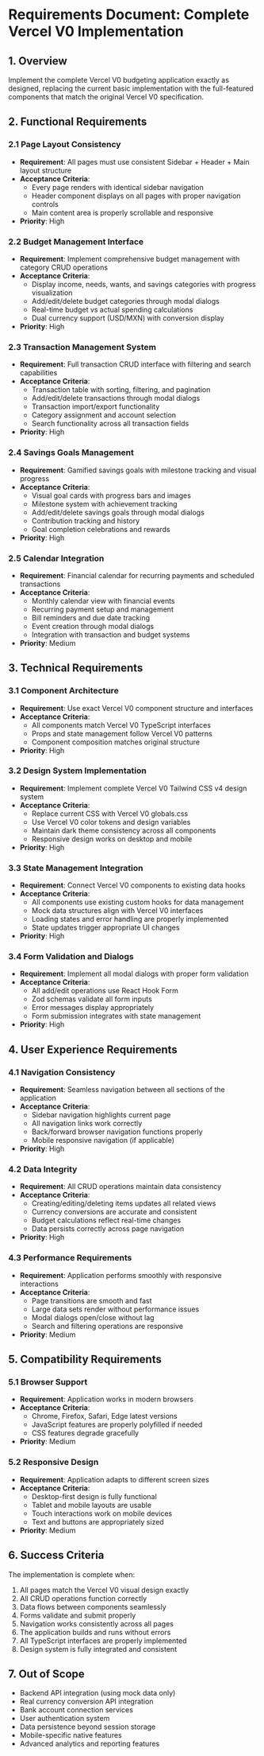 # Requirements Document: Complete Vercel V0 Implementation

## 1. Overview

Implement the complete Vercel V0 budgeting application exactly as designed, replacing the current basic implementation with the full-featured components that match the original Vercel V0 specification.

## 2. Functional Requirements

### 2.1 Page Layout Consistency
- **Requirement**: All pages must use consistent Sidebar + Header + Main layout structure
- **Acceptance Criteria**: 
  - Every page renders with identical sidebar navigation
  - Header component displays on all pages with proper navigation controls
  - Main content area is properly scrollable and responsive
- **Priority**: High

### 2.2 Budget Management Interface
- **Requirement**: Implement comprehensive budget management with category CRUD operations
- **Acceptance Criteria**:
  - Display income, needs, wants, and savings categories with progress visualization
  - Add/edit/delete budget categories through modal dialogs
  - Real-time budget vs actual spending calculations
  - Dual currency support (USD/MXN) with conversion display
- **Priority**: High

### 2.3 Transaction Management System
- **Requirement**: Full transaction CRUD interface with filtering and search capabilities
- **Acceptance Criteria**:
  - Transaction table with sorting, filtering, and pagination
  - Add/edit/delete transactions through modal dialogs
  - Transaction import/export functionality
  - Category assignment and account selection
  - Search functionality across all transaction fields
- **Priority**: High

### 2.4 Savings Goals Management
- **Requirement**: Gamified savings goals with milestone tracking and visual progress
- **Acceptance Criteria**:
  - Visual goal cards with progress bars and images
  - Milestone system with achievement tracking
  - Add/edit/delete savings goals through modal dialogs
  - Contribution tracking and history
  - Goal completion celebrations and rewards
- **Priority**: High

### 2.5 Calendar Integration
- **Requirement**: Financial calendar for recurring payments and scheduled transactions
- **Acceptance Criteria**:
  - Monthly calendar view with financial events
  - Recurring payment setup and management
  - Bill reminders and due date tracking
  - Event creation through modal dialogs
  - Integration with transaction and budget systems
- **Priority**: Medium

## 3. Technical Requirements

### 3.1 Component Architecture
- **Requirement**: Use exact Vercel V0 component structure and interfaces
- **Acceptance Criteria**:
  - All components match Vercel V0 TypeScript interfaces
  - Props and state management follow Vercel V0 patterns
  - Component composition matches original structure
- **Priority**: High

### 3.2 Design System Implementation
- **Requirement**: Implement complete Vercel V0 Tailwind CSS v4 design system
- **Acceptance Criteria**:
  - Replace current CSS with Vercel V0 globals.css
  - Use Vercel V0 color tokens and design variables
  - Maintain dark theme consistency across all components
  - Responsive design works on desktop and mobile
- **Priority**: High

### 3.3 State Management Integration
- **Requirement**: Connect Vercel V0 components to existing data hooks
- **Acceptance Criteria**:
  - All components use existing custom hooks for data management
  - Mock data structures align with Vercel V0 interfaces
  - Loading states and error handling are properly implemented
  - State updates trigger appropriate UI changes
- **Priority**: High

### 3.4 Form Validation and Dialogs
- **Requirement**: Implement all modal dialogs with proper form validation
- **Acceptance Criteria**:
  - All add/edit operations use React Hook Form
  - Zod schemas validate all form inputs
  - Error messages display appropriately
  - Form submission integrates with state management
- **Priority**: High

## 4. User Experience Requirements

### 4.1 Navigation Consistency
- **Requirement**: Seamless navigation between all sections of the application
- **Acceptance Criteria**:
  - Sidebar navigation highlights current page
  - All navigation links work correctly
  - Back/forward browser navigation functions properly
  - Mobile responsive navigation (if applicable)
- **Priority**: High

### 4.2 Data Integrity
- **Requirement**: All CRUD operations maintain data consistency
- **Acceptance Criteria**:
  - Creating/editing/deleting items updates all related views
  - Currency conversions are accurate and consistent
  - Budget calculations reflect real-time changes
  - Data persists correctly across page navigation
- **Priority**: High

### 4.3 Performance Requirements
- **Requirement**: Application performs smoothly with responsive interactions
- **Acceptance Criteria**:
  - Page transitions are smooth and fast
  - Large data sets render without performance issues
  - Modal dialogs open/close without lag
  - Search and filtering operations are responsive
- **Priority**: Medium

## 5. Compatibility Requirements

### 5.1 Browser Support
- **Requirement**: Application works in modern browsers
- **Acceptance Criteria**:
  - Chrome, Firefox, Safari, Edge latest versions
  - JavaScript features are properly polyfilled if needed
  - CSS features degrade gracefully
- **Priority**: Medium

### 5.2 Responsive Design
- **Requirement**: Application adapts to different screen sizes
- **Acceptance Criteria**:
  - Desktop-first design is fully functional
  - Tablet and mobile layouts are usable
  - Touch interactions work on mobile devices
  - Text and buttons are appropriately sized
- **Priority**: Medium

## 6. Success Criteria

The implementation is complete when:
1. All pages match the Vercel V0 visual design exactly
2. All CRUD operations function correctly
3. Data flows between components seamlessly
4. Forms validate and submit properly
5. Navigation works consistently across all pages
6. The application builds and runs without errors
7. All TypeScript interfaces are properly implemented
8. Design system is fully integrated and consistent

## 7. Out of Scope

- Backend API integration (using mock data only)
- Real currency conversion API integration
- Bank account connection services
- User authentication system
- Data persistence beyond session storage
- Mobile-specific native features
- Advanced analytics and reporting features

